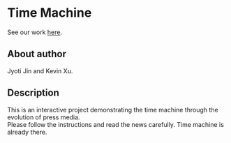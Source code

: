 # Time Machine

See our work [here](https://koapushjin.github.io/creative-coding/time-machine/page5/index.html).

## About author

Jyoti Jin and Kevin Xu.

## Description

This is an interactive project demonstrating the time machine through the evolution of press media.  
Please follow the instructions and read the news carefully. Time machine is already there.
